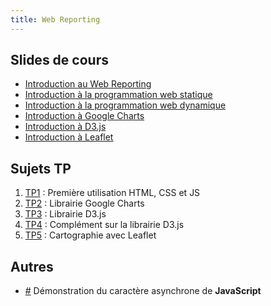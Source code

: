 ```yaml
---
title: Web Reporting
---
```


## Slides de cours 

- [Introduction au Web Reporting](slides/webreporting-intro.html)
- [Introduction à la programmation web statique](slides/webreporting-html-css-svg.html)
- [Introduction à la programmation web dynamique](slides/webreporting-javascript.html)
- [Introduction à Google Charts](slides/webreporting-google-charts.html)
- [Introduction à D3.js](slides/webreporting-d3.html)
- [Introduction à Leaflet](slides/webreporting-leaflet.html)

## Sujets TP

1. [TP1](webreporting-tp1.html) : Première utilisation HTML, CSS et JS
2. [TP2](webreporting-tp2.html) : Librairie Google Charts
3. [TP3](webreporting-tp3.html) : Librairie D3.js
4. [TP4](webreporting-tp4.html) : Complément sur la librairie D3.js
5. [TP5](webreporting-tp5.html) : Cartographie avec Leaflet

## Autres

- [#](http://embed.plnkr.co/4hGaC5oKr5rwshqqAmEF/preview) Démonstration du caractère asynchrone de **JavaScript**
